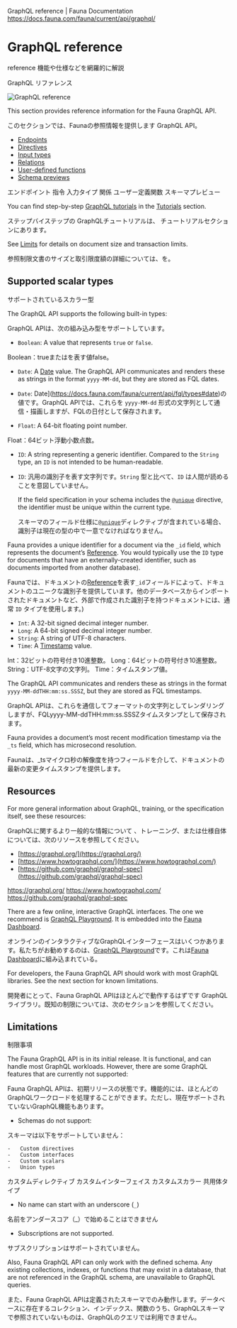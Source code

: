 GraphQL reference | Fauna Documentation
https://docs.fauna.com/fauna/current/api/graphql/

# GraphQL reference

reference
機能や仕様などを網羅的に解説

GraphQL リファレンス

![GraphQL reference](https://docs.fauna.com/fauna/current/api/graphql//../_images/graphql-reference.svg)

This section provides reference information for the Fauna GraphQL API.

このセクションでは、Faunaの参照情報を提供します GraphQL API。

-   [Endpoints](https://docs.fauna.com/fauna/current/api/graphql/endpoints)
-   [Directives](https://docs.fauna.com/fauna/current/api/graphql/directives/)
-   [Input types](https://docs.fauna.com/fauna/current/api/graphql/input)
-   [Relations](https://docs.fauna.com/fauna/current/api/graphql/relations)
-   [User-defined functions](https://docs.fauna.com/fauna/current/api/graphql/functions)
-   [Schema previews](https://docs.fauna.com/fauna/current/api/graphql/previews/)

エンドポイント
指令
入力タイプ
関係
ユーザー定義関数
スキーマプレビュー

You can find step-by-step [GraphQL tutorials](https://docs.fauna.com/fauna/current/tutorials/graphql/) in the [Tutorials](https://docs.fauna.com/fauna/current/tutorials/) section.

ステップバイステップの GraphQLチュートリアルは、 チュートリアルセクションにあります。

See [Limits](https://docs.fauna.com/fauna/current/api/limits) for details on document size and transaction limits.

参照制限文書のサイズと取引限度額の詳細については、を。

## [](#supported-scalar-types)Supported scalar types

サポートされているスカラー型

The GraphQL API supports the following built-in types:

GraphQL APIは、次の組み込み型をサポートしています。

-   `Boolean`: A value that represents `true` or `false`.

Boolean：trueまたはを表す値false。

-   `Date`: A [Date](https://docs.fauna.com/fauna/current/api/fql/types#date) value. The GraphQL API communicates and renders these as strings in the format `yyyy-MM-dd`, but they are stored as FQL dates.

- `Date`: Date](https://docs.fauna.com/fauna/current/api/fql/types#date)の値です。GraphQL APIでは、これらを `yyyy-MM-dd` 形式の文字列として通信・描画しますが、FQLの日付として保存されます。


-   `Float`: A 64-bit floating point number.

Float：64ビット浮動小数点数。

-   `ID`: A string representing a generic identifier. Compared to the `String` type, an `ID` is not intended to be human-readable.

- `ID`: 汎用の識別子を表す文字列です。`String` 型と比べて、`ID` は人間が読めることを意図していません。

    If the field specification in your schema includes the [`@unique`](https://docs.fauna.com/fauna/current/api/graphql/directives/d_unique) directive, the identifier must be unique within the current type.

    スキーマのフィールド仕様に[`@unique`](https://docs.fauna.com/fauna/current/api/graphql/directives/d_unique)ディレクティブが含まれている場合、識別子は現在の型の中で一意でなければなりません。


Fauna provides a unique identifier for a document via the `_id` field, which represents the document’s [Reference](https://docs.fauna.com/fauna/current/api/fql/types#ref). You would typically use the `ID` type for documents that have an externally-created identifier, such as documents imported from another database).

Faunaでは、ドキュメントの[Reference](https://docs.fauna.com/fauna/current/api/fql/types#ref)を表す`_id`フィールドによって、ドキュメントのユニークな識別子を提供しています。他のデータベースからインポートされたドキュメントなど、外部で作成された識別子を持つドキュメントには、通常 `ID` タイプを使用します。)

-   `Int`: A 32-bit signed decimal integer number.
-   `Long`: A 64-bit signed decimal integer number.
-   `String`: A string of UTF-8 characters.
-   `Time`: A [Timestamp](https://docs.fauna.com/fauna/current/api/fql/types#timestamp) value. 


Int：32ビットの符号付き10進整数。
Long：64ビットの符号付き10進整数。
String：UTF-8文字の文字列。
Time：タイムスタンプ値。

The GraphQL API communicates and renders these as strings in the format `yyyy-MM-ddTHH:mm:ss.SSSZ`, but they are stored as FQL timestamps.

GraphQL APIは、これらを通信してフォーマットの文字列としてレンダリングしますが、FQLyyyy-MM-ddTHH:mm:ss.SSSZタイムスタンプとして保存されます。

Fauna provides a document’s most recent modification timestamp via the `_ts` field, which has microsecond resolution.

Faunaは、_tsマイクロ秒の解像度を持つフィールドを介して、ドキュメントの最新の変更タイムスタンプを提供します。

## [](#resources)Resources

For more general information about GraphQL, training, or the specification itself, see these resources:

GraphQLに関するより一般的な情報について 、トレーニング、または仕様自体については、次のリソースを参照してください。

-   [https://graphql.org/](https://graphql.org/)
-   [https://www.howtographql.com/](https://www.howtographql.com/)
-   [https://github.com/graphql/graphql-spec](https://github.com/graphql/graphql-spec)

https://graphql.org/
https://www.howtographql.com/
https://github.com/graphql/graphql-spec

There are a few online, interactive GraphQL interfaces. The one we recommend is [GraphQL Playground](https://graphqlbin.com/v2/). It is embedded into the [Fauna Dashboard](https://dashboard.fauna.com/).

オンラインのインタラクティブなGraphQLインターフェースはいくつかあります。私たちがお勧めするのは、[GraphQL Playground](https://graphqlbin.com/v2/)です。これは[Fauna Dashboard](https://dashboard.fauna.com/)に組み込まれている。

For developers, the Fauna GraphQL API should work with most GraphQL libraries. See the next section for known limitations.

開発者にとって、Fauna GraphQL APIはほとんどで動作するはずです GraphQL ライブラリ。既知の制限については、次のセクションを参照してください。

## [](#limitations)Limitations

制限事項

The Fauna GraphQL API is in its initial release. It is functional, and can handle most GraphQL workloads. However, there are some GraphQL features that are currently not supported:

Fauna GraphQL APIは、初期リリースの状態です。機能的には、ほとんどのGraphQLワークロードを処理することができます。ただし、現在サポートされていないGraphQL機能もあります。

-   Schemas do not support:

スキーマは以下をサポートしていません：

    -   Custom directives
    -   Custom interfaces
    -   Custom scalars
    -   Union types

カスタムディレクティブ
カスタムインターフェイス
カスタムスカラー
共用体タイプ

-   No name can start with an underscore (`_`)

名前をアンダースコア（_）で始めることはできません

-   Subscriptions are not supported.

サブスクリプションはサポートされていません。

Also, Fauna GraphQL API can only work with the defined schema. Any existing collections, indexes, or functions that may exist in a database, that are not referenced in the GraphQL schema, are unavailable to GraphQL queries.

また、Fauna GraphQL APIは定義されたスキーマでのみ動作します。データベースに存在するコレクション、インデックス、関数のうち、GraphQLスキーマで参照されていないものは、GraphQLのクエリでは利用できません。


